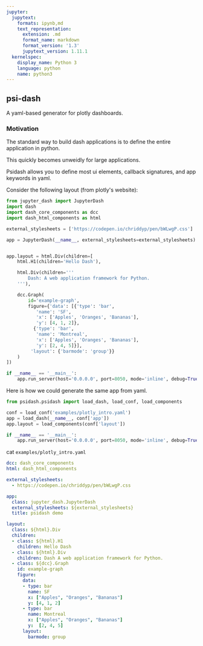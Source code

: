```yaml
---
jupyter:
  jupytext:
    formats: ipynb,md
    text_representation:
      extension: .md
      format_name: markdown
      format_version: '1.3'
      jupytext_version: 1.11.1
  kernelspec:
    display_name: Python 3
    language: python
    name: python3
---
```


## psi-dash

A yaml-based generator for plotly dashboards.

### Motivation

The standard way to build dash applications is to define the entire application in python.

This quickly becomes unweidly for large applications.

Psidash allows you to define most ui elements, callback signatures, and app keywords in yaml.

Consider the following layout (from plotly's website):

```python
from jupyter_dash import JupyterDash
import dash
import dash_core_components as dcc
import dash_html_components as html

external_stylesheets = ['https://codepen.io/chriddyp/pen/bWLwgP.css']

app = JupyterDash(__name__, external_stylesheets=external_stylesheets)


app.layout = html.Div(children=[
    html.H1(children='Hello Dash'),

    html.Div(children='''
        Dash: A web application framework for Python.
    '''),

    dcc.Graph(
        id='example-graph',
        figure={'data': [{'type': 'bar',
           'name': 'SF',
           'x': ['Apples', 'Oranges', 'Bananas'],
           'y': [4, 1, 2]},
          {'type': 'bar',
           'name': 'Montreal',
           'x': ['Apples', 'Oranges', 'Bananas'],
           'y': [2, 4, 5]}],
         'layout': {'barmode': 'group'}}
    )
])

if __name__ == '__main__':
    app.run_server(host='0.0.0.0', port=8050, mode='inline', debug=True)
```

Here is how we could generate the same app from yaml.

```python
from psidash.psidash import load_dash, load_conf, load_components

conf = load_conf('examples/plotly_intro.yaml')
app = load_dash(__name__, conf['app'])
app.layout = load_components(conf['layout'])

if __name__ == '__main__':
    app.run_server(host='0.0.0.0', port=8050, mode='inline', debug=True)
```

cat `examples/plotly_intro.yaml`

```yaml
dcc: dash_core_components
html: dash_html_components

external_stylesheets:
  - https://codepen.io/chriddyp/pen/bWLwgP.css

app:
  class: jupyter_dash.JupyterDash
  external_stylesheets: ${external_stylesheets}
  title: psidash demo

layout:
  class: ${html}.Div
  children:
  - class: ${html}.H1
    children: Hello Dash
  - class: ${html}.Div
    children: Dash A web application framework for Python.
  - class: ${dcc}.Graph
    id: example-graph
    figure:
      data:
      - type: bar
        name: SF
        x: ["Apples", "Oranges", "Bananas"]
        y: [4, 1, 2]
      - type: bar
        name: Montreal
        x: ["Apples", "Oranges", "Bananas"]
        y:  [2, 4, 5]
      layout:
        barmode: group
```


```yaml

```
